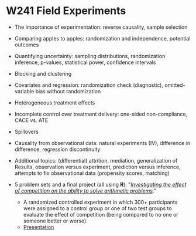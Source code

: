 # W241 Field Experiments

+ The importance of experimentation: reverse causality, sample selection
+ Comparing apples to apples: randomization and independence, potential outcomes
+ Quantifying uncertainty: sampling distributions, randomization inference, p-values, statistical power, confidence intervals
+ Blocking and clustering
+ Covariates and regression: randomization check (diagnostic), omitted-variable bias without randomization
+ Heterogeneous treatment effects
+ Incomplete control over treatment delivery: one-sided non-compliance, CACE vs. ATE
+ Spillovers
+ Causality from observational data: natural experiments (IV), difference in difference, regression discontinuity
+ Additional topics: (differential) attrition, mediation, generalization of Results, observation versus experiment, prediction versus inference, attempts to fix observational data (propensity scores, matching)

+ 5 problem sets and a final project (all using **R**): "[*Investigating the effect of competition on the ability to solve arithmetic problems*](https://docs.google.com/viewer?url=https://github.com/juanjocarin/W241-Field-Experiments/raw/master/Final%20Project/FinalPaper_Soto-Neff-Carin-Tumuluri.pdf)."
    + A randomized controlled experiment in which 300+ participants were assigned to a control group or one of two test groups to evaluate the effect of competition (being compared to no one or someone better or worse).
    + [Presentation](https://docs.google.com/presentation/d/1CN9XqDRyDQaVjPz7LSdroSeaE96LYxqoAbCXw9WQfpw/edit?usp=sharing)
